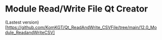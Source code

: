 # Module Read/Write File Qt Creator
(Lastest version) [https://github.com/KomKGT/Qt_ReadAndWrite_CSVFile/tree/main/12.0_Module_ReadandWriteCSV]
